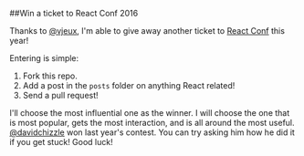 ##Win a ticket to React Conf 2016

Thanks to [@vjeux](http://twitter.com/vjeux), I'm able to give away another ticket to [React Conf](http://conf.reactjs.com) this year!

Entering is simple:

1. Fork this repo.
2. Add a post in the `posts` folder on anything React related!
3. Send a pull request!

I'll choose the most influential one as the winner. I will choose the one that is most popular, gets the most interaction, and is all around the most useful.
[@davidchizzle](http://twitter.com/davidchizzle) won last year's contest. You can try asking him how he did it if you get stuck! Good luck!
